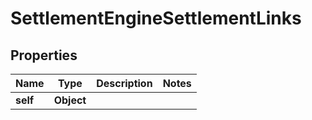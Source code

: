 

# SettlementEngineSettlementLinks


## Properties

| Name | Type | Description | Notes |
|------------ | ------------- | ------------- | -------------|
|**self** | **Object** |  |  |



